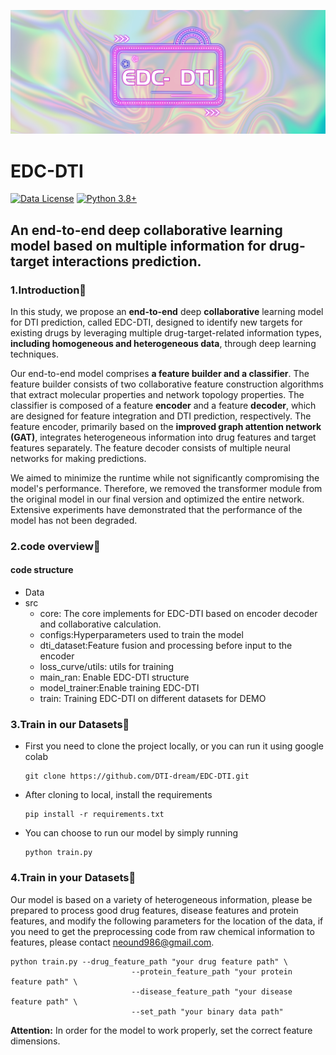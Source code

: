 ![logo](https://github.com/DTI-dream/EDC-DTI/blob/main/assets/logo.png)
# EDC-DTI

[![Data License](https://img.shields.io/badge/Data%20License-CC%20By%20NC%204.0-red.svg)](https://github.com/DTI-dream/EDC-DTI)
[![Python 3.8+](https://img.shields.io/badge/python-3.8+-blue.svg)](https://www.python.org/downloads/release/python-390/)

## An end-to-end deep collaborative learning model based on multiple information for drug-target interactions prediction.

### 1.Introduction🦄

In this study, we propose an **end-to-end** deep **collaborative** learning model for DTI prediction, called EDC-DTI, designed to identify new targets for existing drugs by leveraging multiple drug-target-related information types, **including homogeneous and heterogeneous data**, through deep learning techniques.

Our end-to-end model comprises **a feature builder and a classifier**. The feature builder consists of two collaborative feature construction algorithms that extract molecular properties and network topology properties. The classifier is composed of a feature **encoder** and a feature **decoder**, which are designed for feature integration and DTI prediction, respectively. The feature encoder, primarily based on the **improved graph attention network (GAT)**, integrates heterogeneous information into drug features and target features separately. The feature decoder consists of multiple neural networks for making predictions.

We aimed to minimize the runtime while not significantly compromising the model's performance. Therefore, we removed the transformer module from the original model in our final version and optimized the entire network. Extensive experiments have demonstrated that the performance of the model has not been degraded.

### 2.code overview🤖

#### code structure

* Data
* src
  * core: The core implements for EDC-DTI based on encoder decoder and collaborative calculation.
  * configs:Hyperparameters used to train the model
  * dti_dataset:Feature fusion and processing before input to the encoder
  * loss_curve/utils: utils for training
  * main_ran: Enable EDC-DTI structure
  * model_trainer:Enable training EDC-DTI
  * train: Training EDC-DTI on different datasets for DEMO

### 3.Train in our Datasets🚀

* First you need to clone the project locally, or you can run it using google colab

  ```shell
  git clone https://github.com/DTI-dream/EDC-DTI.git
  ```

* After cloning to local, install the requirements

  ```shell
  pip install -r requirements.txt
  ```

* You can choose to run our model by simply running

  ```shell
  python train.py
  ```

### 4.Train in your Datasets🦉

Our model is based on a variety of heterogeneous information, please be prepared to process good drug features, disease features and protein features, and modify the following parameters for the location of the data, if you need to get the preprocessing code from raw chemical information to features, please contact neound986@gmail.com.

```shell
python train.py --drug_feature_path "your drug feature path" \
                           --protein_feature_path "your protein feature path" \
                           --disease_feature_path "your disease feature path" \
                           --set_path "your binary data path"
```

**Attention:** In order for the model to work properly, set the correct feature dimensions.



